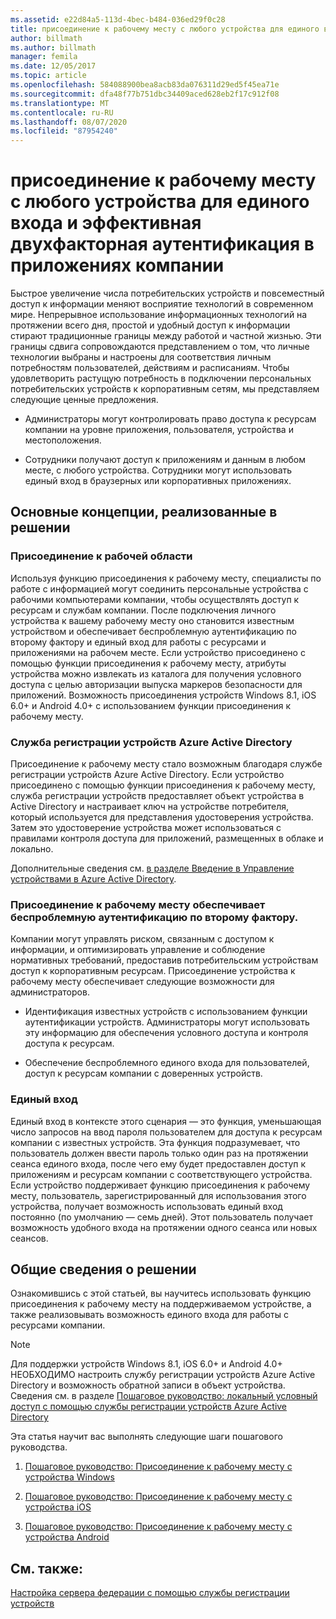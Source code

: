 ```yaml
---
ms.assetid: e22d84a5-113d-4bec-b484-036ed29f0c28
title: присоединение к рабочему месту с любого устройства для единого входа и эффективная двухфакторная аутентификация в приложениях компании
author: billmath
ms.author: billmath
manager: femila
ms.date: 12/05/2017
ms.topic: article
ms.openlocfilehash: 584088900bea8acb83da076311d29ed5f45ea71e
ms.sourcegitcommit: dfa48f77b751dbc34409aced628eb2f17c912f08
ms.translationtype: MT
ms.contentlocale: ru-RU
ms.lasthandoff: 08/07/2020
ms.locfileid: "87954240"
---
```

# <a name="join-to-workplace-from-any-device-for-sso-and-seamless-second-factor-authentication-across-company-applications"></a>присоединение к рабочему месту с любого устройства для единого входа и эффективная двухфакторная аутентификация в приложениях компании



Быстрое увеличение числа потребительских устройств и повсеместный доступ к информации меняют восприятие технологий в современном мире. Непрерывное использование информационных технологий на протяжении всего дня, простой и удобный доступ к информации стирают традиционные границы между работой и частной жизнью. Эти границы сдвига сопровождаются представлением о том, что личные технологии выбраны и настроены для соответствия личным потребностям пользователей, действиям и расписаниям. Чтобы удовлетворить растущую потребность в подключении персональных потребительских устройств к корпоративным сетям, мы представляем следующие ценные предложения.

-   Администраторы могут контролировать право доступа к ресурсам компании на уровне приложения, пользователя, устройства и местоположения.

-   Сотрудники получают доступ к приложениям и данным в любом месте, с любого устройства. Сотрудники могут использовать единый вход в браузерных или корпоративных приложениях.

## <a name="key-concepts-introduced-in-the-solution"></a>Основные концепции, реализованные в решении

### <a name="workplace-join"></a>Присоединение к рабочей области
Используя функцию присоединения к рабочему месту, специалисты по работе с информацией могут соединить персональные устройства с рабочими компьютерами компании, чтобы осуществлять доступ к ресурсам и службам компании. После подключения личного устройства к вашему рабочему месту оно становится известным устройством и обеспечивает беспроблемную аутентификацию по второму фактору и единый вход для работы с ресурсами и приложениями на рабочем месте. Если устройство присоединено с помощью функции присоединения к рабочему месту, атрибуты устройства можно извлекать из каталога для получения условного доступа с целью авторизации выпуска маркеров безопасности для приложений. Возможность присоединения устройств Windows 8.1, iOS 6.0+ и Android 4.0+ с использованием функции присоединения к рабочему месту.

### <a name="azure-active-directory-device-registration-service"></a><a name="BKMK_DRS"></a>Служба регистрации устройств Azure Active Directory
Присоединение к рабочему месту стало возможным благодаря службе регистрации устройств Azure Active Directory. Если устройство присоединено с помощью функции присоединения к рабочему месту, служба регистрации устройств предоставляет объект устройства в Active Directory и настраивает ключ на устройстве потребителя, который используется для представления удостоверения устройства. Затем это удостоверение устройства может использоваться с правилами контроля доступа для приложений, размещенных в облаке и локально.

Дополнительные сведения см. [в разделе Введение в Управление устройствами в Azure Active Directory](/azure/active-directory/device-management-introduction).

### <a name="workplace-join-as-a-seamless-second-factor-authentication"></a>Присоединение к рабочему месту обеспечивает беспроблемную аутентификацию по второму фактору.
Компании могут управлять риском, связанным с доступом к информации, и оптимизировать управление и соблюдение нормативных требований, предоставив потребительским устройствам доступ к корпоративным ресурсам. Присоединение устройства к рабочему месту обеспечивает следующие возможности для администраторов.

-   Идентификация известных устройств с использованием функции аутентификации устройств. Администраторы могут использовать эту информацию для обеспечения условного доступа и контроля доступа к ресурсам.

-   Обеспечение беспроблемного единого входа для пользователей, доступ к ресурсам компании с доверенных устройств.

### <a name="single-sign-on"></a>Единый вход
Единый вход в контексте этого сценария — это функция, уменьшающая число запросов на ввод пароля пользователем для доступа к ресурсам компании с известных устройств. Эта функция подразумевает, что пользователь должен ввести пароль только один раз на протяжении сеанса единого входа, после чего ему будет предоставлен доступ к приложениям и ресурсам компании с соответствующего устройства. Если устройство поддерживает функцию присоединения к рабочему месту, пользователь, зарегистрированный для использования этого устройства, получает возможность использовать единый вход постоянно (по умолчанию — семь дней). Этот пользователь получает возможность удобного входа на протяжении одного сеанса или новых сеансов.

## <a name="solution-overview"></a>Общие сведения о решении
Ознакомившись с этой статьей, вы научитесь использовать функцию присоединения к рабочему месту на поддерживаемом устройстве, а также реализовывать возможность единого входа для работы с ресурсами компании.

> [!NOTE]
> Для поддержки устройств Windows 8.1, iOS 6.0+ и Android 4.0+ НЕОБХОДИМО настроить службу регистрации устройств Azure Active Directory и возможность обратной записи в объект устройства. Сведения см. в разделе [Пошаговое руководство: локальный условный доступ с помощью службы регистрации устройств Azure Active Directory](/previous-versions/azure/dn788908(v=azure.100))

Эта статья научит вас выполнять следующие шаги пошагового руководства.

1.  [Пошаговое руководство: Присоединение к рабочему месту с устройства Windows](../../ad-fs/operations/Walkthrough--Workplace-Join-with-a-Windows-Device.md)

2.  [Пошаговое руководство: Присоединение к рабочему месту с устройства iOS](../../ad-fs/operations/Walkthrough--Workplace-Join-with-an-iOS-Device.md)

3.  [Пошаговое руководство: Присоединение к рабочему месту с устройства Android](../../ad-fs/operations/walkthrough--workplace-join-to-an-android-device.md)

## <a name="see-also"></a>См. также:
[Настройка сервера федерации с помощью службы регистрации устройств](../deployment/configure-a-federation-server-with-device-registration-service.md)
